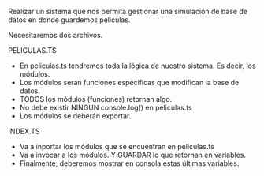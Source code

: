 Realizar un sistema que nos permita gestionar una simulación de base de datos en donde guardemos peliculas.

Necesitaremos dos archivos.

PELICULAS.TS

- En peliculas.ts tendremos toda la lógica de nuestro sistema. Es decir, los módulos.
- Los módulos serán funciones especificas que modifican la base de datos.
- TODOS los módulos (funciones) retornan algo.
- No debe existir NINGUN console.log() en peliculas.ts
- Los módulos se deberán exportar.

INDEX.TS

- Va a inportar los módulos que se encuentran en peliculas.ts
- Va a invocar a los módulos. Y GUARDAR lo que retornan en variables.
- Finalmente, deberemos mostrar en consola estas últimas variables.
